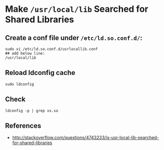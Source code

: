 # Make `/usr/local/lib` Searched for Shared Libraries

## Create a conf file under `/etc/ld.so.conf.d/`:
   
    sudo vi /etc/ld.so.conf.d/usrlocallib.conf
    ## add below line:
    /usr/local/lib

## Reload ldconfig cache

    sudo ldconfig

## Check

    ldconfig -p | grep xx.so

## References
* <http://stackoverflow.com/questions/4743233/is-usr-local-lib-searched-for-shared-libraries>

